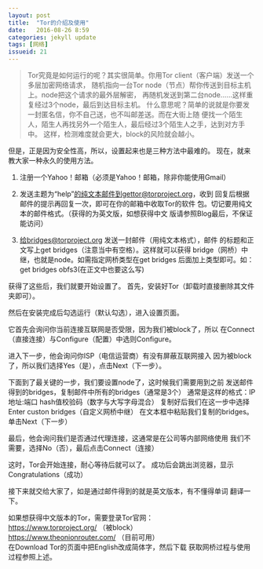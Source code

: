 ```yaml
---
layout: post
title:  "Tor的介绍及使用"
date:   2016-08-26 8:59
categories: jekyll update
tags: [网络]
issueid: 21
---
```

>Tor究竟是如何运行的呢？其实很简单。你用Tor client（客户端）发送一个多层加密网络请求，
随机指向一台Tor node（节点）帮你传送到目标主机上。node把这个请求的最外层解密，
再随机发送到第二台node……这样重复经过3个node，最后到达目标主机。
什么意思呢？简单的说就是你要发一封匿名信，你不自己送，也不叫邮差送。而在大街上随
便找一个陌生人，陌生人再找另外一个陌生人，最后经过3个陌生人之手，达到对方手中。
这样，检测难度就会更大，block的风险就会越小。

但是，正是因为安全性高，所以，设置起来也是三种方法中最难的。
现在，就来教大家一种永久的使用方法。
1. 注册一个Yahoo！邮箱（必须是Yahoo！邮箱，除非你能使用Gmail）

2. 发送主题为“help”的纯文本邮件到gettor@torproject.org，收到
回复后根据邮件的提示再回复一次，即可在你的邮箱中收取Tor的软件
包。切记要用纯文本的邮件格式。（获得的为英文版，如想获得中文
版请参照Blog最后，不保证能访问）

3. 给bridges@torproject.org 发送一封邮件（用纯文本格式），邮件
的标题和正文写上get bridges（注意当中有空格）。这样就可以获得
bridge（网桥）中继，也就是node。如需指定网桥类型在get bridges
后面加上类型即可。如：get bridges obfs3(在正文中也要这么写)

获得了这些后，我们就要开始设置了。
首先，安装好Tor（卸载时直接删除其文件夹即可）。

然后在安装完成后勾选运行（默认勾选），进入设置页面。

它首先会询问你当前连接互联网是否受限，因为我们被block了，所以
在Connect（直接连接）与Configure（配置）中选则Configure。

进入下一步，他会询问你ISP（电信运营商）有没有屏蔽互联网接入
因为被block了，所以我们选择Yes（是），点击Next（下一步）。

下面到了最关键的一步，我们要设置node了，这时候我们需要用到之前
发送邮件得到的bridges，复制邮件中所有的bridges（通常是3个）
通常是这样的格式：IP地址:端口 hash值校验码（数字与大写字母混合）
复制好后我们在这一步中选择Enter custon bridges（自定义网桥中继）
在文本框中粘贴我们复制的bridges。单击Next（下一步）

最后，他会询问我们是否通过代理连接，这通常是在公司等内部网络使用
我们不需要，选择No（否），最后点击Connect（连接）

这时，Tor会开始连接，耐心等待后就可以了。
成功后会跳出浏览器，显示Congratulations（成功）

接下来就交给大家了，如是通过邮件得到的就是英文版本，有不懂得单词
翻译一下。

如果想获得中文版本的Tor，需要登录Tor官网：  
https://www.torproject.org/ （被block）  
https://www.theonionrouter.com/ （目前可用）  
在Download Tor的页面中把English改成简体字，然后下载
获取网桥过程与使用过程参照上述。
